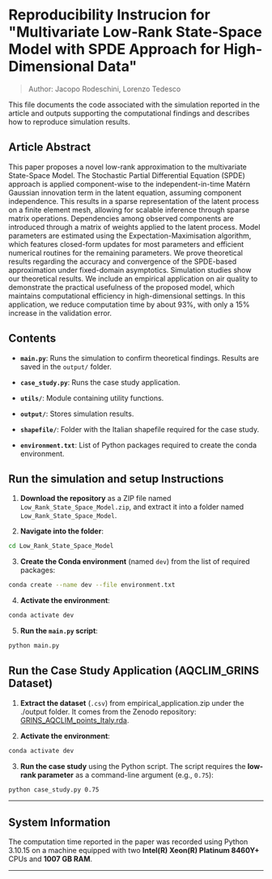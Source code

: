 # Reproducibility Instrucion for "Multivariate Low-Rank State-Space Model with SPDE Approach for High-Dimensional Data"
> Author: Jacopo Rodeschini, Lorenzo Tedesco

This file documents the code associated with the simulation reported in the article and outputs supporting the computational findings and describes how to reproduce simulation results.

## Article Abstract
This paper proposes a novel low-rank approximation to the multivariate State-Space Model. The Stochastic Partial Differential Equation (SPDE) approach is applied component-wise to the independent-in-time Matérn Gaussian innovation term in the latent equation, assuming component independence. This results in a sparse representation of the latent process on a finite element mesh, allowing for scalable inference through sparse matrix operations. Dependencies among observed components are introduced through a matrix of weights applied to the latent process. Model parameters are estimated using the Expectation-Maximisation algorithm, which features closed-form updates for most parameters and efficient numerical routines for the remaining parameters. We prove theoretical results regarding the accuracy and convergence of the SPDE-based approximation under fixed-domain asymptotics. Simulation studies show our theoretical results. We include an empirical application on air quality to demonstrate the practical usefulness of the proposed model, which maintains computational efficiency in high-dimensional settings. In this application, we reduce computation time by about 93\%, with only a 15\% increase in the validation error.


## Contents


* **`main.py`**: Runs the simulation to confirm theoretical findings. Results are saved in the `output/` folder.  

* **`case_study.py`**: Runs the case study application.  

* **`utils/`**: Module containing utility functions.  

* **`output/`**: Stores simulation results.  

* **`shapefile/`**: Folder with the Italian shapefile required for the case study.  

* **`environment.txt`**: List of Python packages required to create the conda environment.  



## Run the simulation and setup Instructions

1. **Download the repository** as a ZIP file named `Low_Rank_State_Space_Model.zip`, and extract it into a folder named `Low_Rank_State_Space_Model`.

2. **Navigate into the folder**:

```bash
cd Low_Rank_State_Space_Model
```

3. **Create the Conda environment** (named `dev`) from the list of required packages:

```bash
conda create --name dev --file environment.txt
```

4. **Activate the environment**:

```bash
conda activate dev
```

5. **Run the `main.py` script**:

```bash
python main.py
```

## Run the Case Study Application (AQCLIM_GRINS Dataset)

1. **Extract the dataset** (`.csv`) from empirical_application.zip under the ./output folder. It comes from the Zenodo repository: [GRINS_AQCLIM_points_Italy.rda](https://zenodo.org/records/15699806/files/GRINS_AQCLIM_points_Italy.rda?download=1). 

2. **Activate the environment**:

```bash
conda activate dev
```

3. **Run the case study** using the Python script. The script requires the **low-rank parameter** as a command-line argument (e.g., `0.75`):

```bash
python case_study.py 0.75
```

---

## System Information

The computation time reported in the paper was recorded using Python 3.10.15 on a machine equipped with two **Intel(R) Xeon(R) Platinum 8460Y+** CPUs and **1007 GB RAM**.

---


